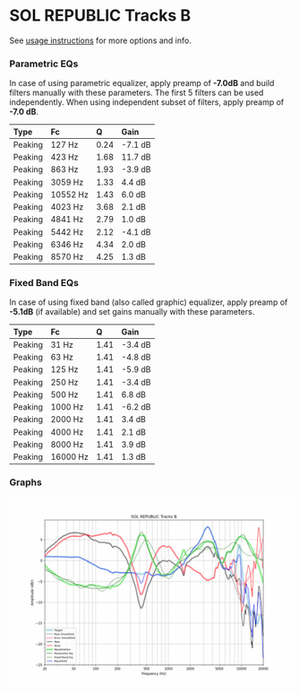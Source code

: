 # SOL REPUBLIC Tracks B
See [usage instructions](https://github.com/jaakkopasanen/AutoEq#usage) for more options and info.

### Parametric EQs
In case of using parametric equalizer, apply preamp of **-7.0dB** and build filters manually
with these parameters. The first 5 filters can be used independently.
When using independent subset of filters, apply preamp of **-7.0 dB**.

| Type    | Fc       |    Q | Gain    |
|:--------|:---------|:-----|:--------|
| Peaking | 127 Hz   | 0.24 | -7.1 dB |
| Peaking | 423 Hz   | 1.68 | 11.7 dB |
| Peaking | 863 Hz   | 1.93 | -3.9 dB |
| Peaking | 3059 Hz  | 1.33 | 4.4 dB  |
| Peaking | 10552 Hz | 1.43 | 6.0 dB  |
| Peaking | 4023 Hz  | 3.68 | 2.1 dB  |
| Peaking | 4841 Hz  | 2.79 | 1.0 dB  |
| Peaking | 5442 Hz  | 2.12 | -4.1 dB |
| Peaking | 6346 Hz  | 4.34 | 2.0 dB  |
| Peaking | 8570 Hz  | 4.25 | 1.3 dB  |

### Fixed Band EQs
In case of using fixed band (also called graphic) equalizer, apply preamp of **-5.1dB**
(if available) and set gains manually with these parameters.

| Type    | Fc       |    Q | Gain    |
|:--------|:---------|:-----|:--------|
| Peaking | 31 Hz    | 1.41 | -3.4 dB |
| Peaking | 63 Hz    | 1.41 | -4.8 dB |
| Peaking | 125 Hz   | 1.41 | -5.9 dB |
| Peaking | 250 Hz   | 1.41 | -3.4 dB |
| Peaking | 500 Hz   | 1.41 | 6.8 dB  |
| Peaking | 1000 Hz  | 1.41 | -6.2 dB |
| Peaking | 2000 Hz  | 1.41 | 3.4 dB  |
| Peaking | 4000 Hz  | 1.41 | 2.1 dB  |
| Peaking | 8000 Hz  | 1.41 | 3.9 dB  |
| Peaking | 16000 Hz | 1.41 | 1.3 dB  |

### Graphs
![](./SOL%20REPUBLIC%20Tracks%20B.png)
